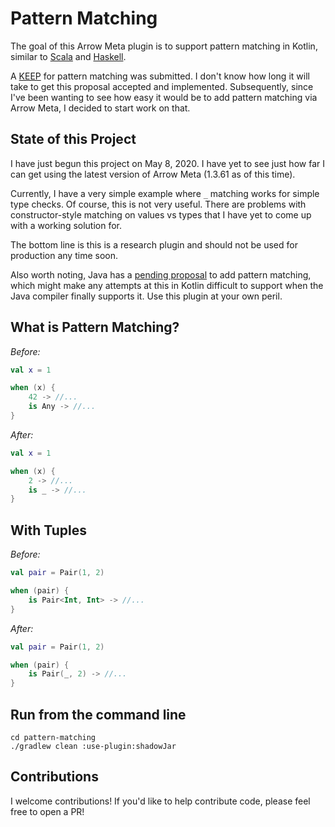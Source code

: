 # Pattern Matching

The goal of this Arrow Meta plugin is to support pattern matching in Kotlin, similar to [Scala](https://docs.scala-lang.org/tour/pattern-matching.html) and [Haskell](http://learnyouahaskell.com/syntax-in-functions).

A [KEEP](https://github.com/Kotlin/KEEP/pull/213) for pattern matching was submitted. I don't know how long it will take to get this proposal accepted and implemented. Subsequently, since I've been wanting to see how easy it would be to add pattern matching via Arrow Meta, I decided to start work on that.

## State of this Project

I have just begun this project on May 8, 2020. I have yet to see just how far I can get using the latest version of Arrow Meta (1.3.61 as of this time).

Currently, I have a very simple example where `_` matching works for simple type checks. Of course, this is not very useful. There are problems with constructor-style matching on values vs types that I have yet to come up with a working solution for.

The bottom line is this is a research plugin and should not be used for production any time soon.

Also worth noting, Java has a [pending proposal](https://cr.openjdk.java.net/~briangoetz/amber/pattern-match.html) to add pattern matching, which might make any attempts at this in Kotlin difficult to support when the Java compiler finally supports it. Use this plugin at your own peril.

## What is Pattern Matching?

_Before:_

```kotlin
val x = 1

when (x) {
    42 -> //...
    is Any -> //...
}
```

_After:_

```kotlin
val x = 1

when (x) {
    2 -> //...
    is _ -> //...
}
```

## With Tuples

_Before:_

```kotlin
val pair = Pair(1, 2)

when (pair) {
    is Pair<Int, Int> -> //...
}
```

_After:_

```kotlin
val pair = Pair(1, 2)

when (pair) {
    is Pair(_, 2) -> //...
}
```

## Run from the command line

```shell
cd pattern-matching
./gradlew clean :use-plugin:shadowJar
```

## Contributions

I welcome contributions! If you'd like to help contribute code, please feel free to open a PR!
